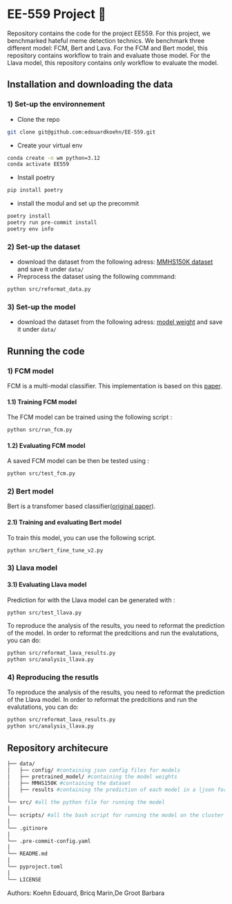 
# EE-559 Project 🌋

Repository contains the code for the project EE559. For this project, we benchmarked hateful meme detection technics. We benchmark three different model: FCM, Bert and Lava. For the FCM and Bert model, this repository contains workflow to train and evaluate those model. For the Llava model, this repository contains only workflow to evaluate the model.



## Installation and downloading the data
### 1) Set-up the environnement
- Clone the repo
```bash
git clone git@github.com:edouardkoehn/EE-559.git
```

- Create your virtual env
```bash
conda create -n wm python=3.12
conda activate EE559
```
- Install poetry
```bash
pip install poetry
```
- install the modul and set up the precommit
```bash
poetry install
poetry run pre-commit install
poetry env info
```
### 2) Set-up the dataset
- download the dataset from the following adress: [MMHS150K dataset](https://drive.google.com/file/d/1S9mMhZFkntNnYdO-1dZXwF_8XIiFcmlF/view) and save it under ```data/```
- Preprocess the dataset using the following commmand:
```bash
python src/reformat_data.py
```
### 3) Set-up the model
- download the dataset from the following adress: [model weight](https://drive.google.com/drive/folders/178WNg4i2pFYRpRJRPJxdMOGF6n6YnyJA?usp=sharing) and save it under ```data/```

## Running the code

### 1) FCM model
FCM is a multi-modal classifier. This implementation is based on this [paper](https://arxiv.org/pdf/1910.03814).
#### 1.1) Training FCM model
The FCM model can be trained using the following script :
```bash
python src/run_fcm.py
```
#### 1.2) Evaluating FCM model
A saved FCM model can be then be tested using :
```bash
python src/test_fcm.py
```
### 2) Bert model
Bert is a transfomer based classifier([original paper](https://arxiv.org/pdf/1810.04805)).
#### 2.1) Training and evaluating Bert model
To train this model, you can use the following script.
```bash
python src/bert_fine_tune_v2.py
```
### 3) Llava model
#### 3.1) Evaluating Llava model
Prediction for with the Llava model can be generated with :
```bash
python src/test_llava.py
```
To reproduce the analysis of the results, you need to reformat the prediction of the model. In order to reformat the predcitions and run the evalutations, you can do:
```bash
python src/reformat_lava_results.py
python src/analysis_llava.py
```
### 4) Reproducing the resutls
To reproduce the analysis of the results, you need to reformat the prediction of the Llava model. In order to reformat the predcitions and run the evalutations, you can do:
```bash
python src/reformat_lava_results.py
python src/analysis_llava.py
```
## Repository architecure

```bash
├── data/
│   ├── config/ #containing json config files for models
│   ├── pretrained_model/ #containing the model weights
│   ├── MMHS150K #containing the dataset
│   ├── results #containing the prediction of each model in a │json format
│
└── src/ #all the python file for running the model
│
└── scripts/ #all the bash script for running the model on the cluster
│
└── .gitinore
│
└── .pre-commit-config.yaml
│
└── README.md
│
└── pyproject.toml
│
└── LICENSE
```
Authors: Koehn Edouard, Bricq Marin,De Groot Barbara
